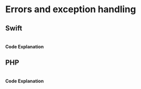 # Errors and exception handling

## Swift
```swift
```
#### Code Explanation
## PHP
```php
```
#### Code Explanation